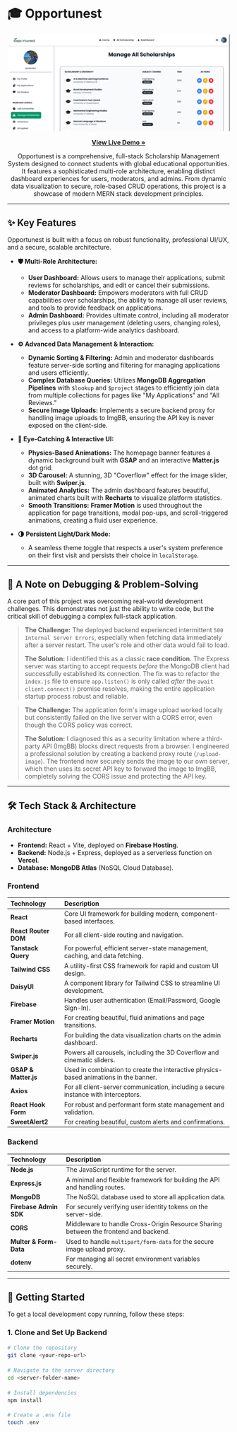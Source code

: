 # 🎓 Opportunest

<a href="https://opportunest-9.web.app/" target="_blank">
 <img src="https://raw.githubusercontent.com/better-call-vee/opportunest/main/Opportunest.png" alt="Opportunest Banner"/>
</a>

<p align="center">
  <a href="https://opportunest9.web.app/" target="_blank">
    <strong>View Live Demo »</strong>
  </a>
</p>

<p align="center">
  Opportunest is a comprehensive, full-stack Scholarship Management System designed to connect students with global educational opportunities. It features a sophisticated multi-role architecture, enabling distinct dashboard experiences for users, moderators, and admins. From dynamic data visualization to secure, role-based CRUD operations, this project is a showcase of modern MERN stack development principles.
</p>

---

## ✨ Key Features

Opportunest is built with a focus on robust functionality, professional UI/UX, and a secure, scalable architecture.

- **🛡️ Multi-Role Architecture:**
  - **User Dashboard:** Allows users to manage their applications, submit reviews for scholarships, and edit or cancel their submissions.
  - **Moderator Dashboard:** Empowers moderators with full CRUD capabilities over scholarships, the ability to manage all user reviews, and tools to provide feedback on applications.
  - **Admin Dashboard:** Provides ultimate control, including all moderator privileges plus user management (deleting users, changing roles), and access to a platform-wide analytics dashboard.

- **⚙️ Advanced Data Management & Interaction:**
  - **Dynamic Sorting & Filtering:** Admin and moderator dashboards feature server-side sorting and filtering for managing applications and users efficiently.
  - **Complex Database Queries:** Utilizes **MongoDB Aggregation Pipelines** with `$lookup` and `$project` stages to efficiently join data from multiple collections for pages like "My Applications" and "All Reviews."
  - **Secure Image Uploads:** Implements a secure backend proxy for handling image uploads to ImgBB, ensuring the API key is never exposed on the client-side.

- **🎨 Eye-Catching & Interactive UI:**
  - **Physics-Based Animations:** The homepage banner features a dynamic background built with **GSAP** and an interactive **Matter.js** dot grid.
  - **3D Carousel:** A stunning, 3D "Coverflow" effect for the image slider, built with **Swiper.js**.
  - **Animated Analytics:** The admin dashboard features beautiful, animated charts built with **Recharts** to visualize platform statistics.
  - **Smooth Transitions:** **Framer Motion** is used throughout the application for page transitions, modal pop-ups, and scroll-triggered animations, creating a fluid user experience.

- **🌗 Persistent Light/Dark Mode:**
  - A seamless theme toggle that respects a user's system preference on their first visit and persists their choice in `localStorage`.

---

## 🐞 A Note on Debugging & Problem-Solving

A core part of this project was overcoming real-world development challenges. This demonstrates not just the ability to write code, but the critical skill of debugging a complex full-stack application.

> **The Challenge:** The deployed backend experienced intermittent `500 Internal Server Errors`, especially when fetching data immediately after a server restart. The user's role and other data would fail to load.
>
> **The Solution:** I identified this as a classic **race condition**. The Express server was starting to accept requests *before* the MongoDB client had successfully established its connection. The fix was to refactor the `index.js` file to ensure `app.listen()` is only called *after* the `await client.connect()` promise resolves, making the entire application startup process robust and reliable.

> **The Challenge:** The application form's image upload worked locally but consistently failed on the live server with a CORS error, even though the CORS policy was correct.
>
> **The Solution:** I diagnosed this as a security limitation where a third-party API (ImgBB) blocks direct requests from a browser. I engineered a professional solution by creating a backend proxy route (`/upload-image`). The frontend now securely sends the image to our own server, which then uses its secret API key to forward the image to ImgBB, completely solving the CORS issue and protecting the API key.

---

## 🛠️ Tech Stack & Architecture

### Architecture

- **Frontend:** React + Vite, deployed on **Firebase Hosting**.
- **Backend:** Node.js + Express, deployed as a serverless function on **Vercel**.
- **Database:** **MongoDB Atlas** (NoSQL Cloud Database).

### Frontend

| Technology | Description |
| :--- | :--- |
| **React** | Core UI framework for building modern, component-based interfaces. |
| **React Router DOM** | For all client-side routing and navigation. |
| **Tanstack Query** | For powerful, efficient server-state management, caching, and data fetching. |
| **Tailwind CSS** | A utility-first CSS framework for rapid and custom UI design. |
| **DaisyUI** | A component library for Tailwind CSS to streamline UI development. |
| **Firebase** | Handles user authentication (Email/Password, Google Sign-In). |
| **Framer Motion** | For creating beautiful, fluid animations and page transitions. |
| **Recharts** | For building the data visualization charts on the admin dashboard. |
| **Swiper.js** | Powers all carousels, including the 3D Coverflow and cinematic sliders. |
| **GSAP & Matter.js** | Used in combination to create the interactive physics-based animations in the banner. |
| **Axios** | For all client-server communication, including a secure instance with interceptors. |
| **React Hook Form** | For robust and performant form state management and validation. |
| **SweetAlert2** | For creating beautiful, custom alerts and confirmations. |

### Backend

| Technology | Description |
| :--- | :--- |
| **Node.js** | The JavaScript runtime for the server. |
| **Express.js** | A minimal and flexible framework for building the API and handling routes. |
| **MongoDB** | The NoSQL database used to store all application data. |
| **Firebase Admin SDK**| For securely verifying user identity tokens on the server-side. |
| **CORS** | Middleware to handle Cross-Origin Resource Sharing between the frontend and backend. |
| **Multer & Form-Data** | Used to handle `multipart/form-data` for the secure image upload proxy. |
| **dotenv** | For managing all secret environment variables securely. |

---

## 🚀 Getting Started

To get a local development copy running, follow these steps:

### 1. Clone and Set Up Backend

```bash
# Clone the repository
git clone <your-repo-url>

# Navigate to the server directory
cd <server-folder-name>

# Install dependencies
npm install

# Create a .env file
touch .env
